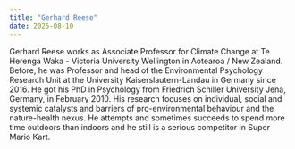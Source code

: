 ```yaml
---
title: "Gerhard Reese"
date: 2025-08-10
---
```


Gerhard Reese works as Associate Professor for Climate Change at Te Herenga
Waka - Victoria University Wellington in Aotearoa / New Zealand. Before, he was
Professor and head of the Environmental Psychology Research Unit at the
University Kaiserslautern-Landau in Germany since 2016. He got his PhD in
Psychology from Friedrich Schiller University Jena, Germany, in February 2010.
His research focuses on individual, social and systemic catalysts and barriers
of pro-environmental behaviour and the nature-health nexus. He attempts and
sometimes succeeds to spend more time outdoors than indoors and he still is a
serious competitor in Super Mario Kart.
